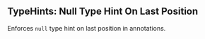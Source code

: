 ## TypeHints: Null Type Hint On Last Position

Enforces `null` type hint on last position in annotations.
